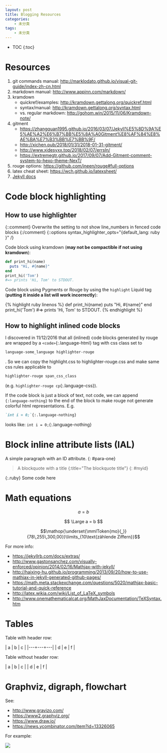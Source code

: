 ```yaml
---
layout: post
title: Blogging Resources
categories:
    - 未分类
tags:
    - 未分类
---
```


* TOC
{:toc}

# Resources
1. git commands manual: <http://marklodato.github.io/visual-git-guide/index-zh-cn.html>
1. markdown manual: <http://www.appinn.com/markdown/>
1. kramdown
   - quickref/examples: <http://kramdown.gettalong.org/quickref.html>
   - syntax/manual: <http://kramdown.gettalong.org/syntax.html>
   - vs. regular markdown: <http://gohom.win/2015/11/06/Kramdown-note/>
1. gitment
   - <https://zhangquan1995.github.io/2016/03/07/Jekyll%E5%8D%9A%E5%AE%A2%E6%B7%BB%E5%8A%A0Gitment%E8%AF%84%E8%AE%BA%E7%B3%BB%E7%BB%9F/>
   - <http://xichen.pub/2018/01/31/2018-01-31-gitment/>
   - <http://www.xjdesyxx.top/2018/02/07/errsln/>
   - <https://extremegtr.github.io/2017/09/07/Add-Gitment-comment-system-to-hexo-theme-NexT/>
1. rouge options: <https://github.com/jneen/rouge#full-options>
1. latex cheat sheet: <https://wch.github.io/latexsheet/>
1. [Jekyll docs][jekyll-docs]

# Code block highlighting

## How to use highlighter
{::comment}
Overwrite the setting to not show line_numbers in fenced code blocks
{:/comment}
{::options syntax_highlighter_opts="{default_lang: ruby \}" /}

Code block using kramdown (**may not be compactible if not using kramdown**):

~~~ruby
def print_hi(name)
  puts "Hi, #{name}"
end
print_hi('Tom')
#=> prints 'Hi, Tom' to STDOUT.
~~~

Code block using Pygments or Rouge by using the `highlight` Liquid tag
(**putting it inside a list will work incorrectly**):

{% highlight ruby linenos %}
def print_hi(name)
  puts "Hi, #{name}"
end
print_hi('Tom')
#=> prints 'Hi, Tom' to STDOUT.
{% endhighlight %}

## How to highlight inlined code blocks

I discovered in 11/12/2016 that all (inlined) code blocks generated by rouge are
wrapped by a `<code>`{:.language-html} tag with css class set to
```css
language-some_language highlighter-rouge
```
. So we can copy the highlight.css to highlighter-rouge.css and make same css
rules applicable to
```css
highlighter-rouge span_css_class
```
(e.g. `highlighter-rouge cp`{:.language-css}).

If the code block is just a block of text, not code, we can append
`{:language-nothing}` to the end of the block to make rouge not generate
colorful html representations. E.g.
```markdown
`int i = 0;`{:.language-nothing}
```
looks like: `int i = 0;`{:.language-nothing}

# Block inline attribute lists (IAL)

A simple paragraph with an ID attribute.
{: #para-one}

> A blockquote with a title
{:title="The blockquote title"}
{: #myid}

{:.ruby}
    Some code here

# Math equations

$$ a = b $$

$$ \Large a = b $$

$$\mathop{\underset{\mmlToken{mo}{⎵}}{78\,255\,300,00}}\limits_{10\text{zählende Ziffern}}$$

For more info:
- <https://jekyllrb.com/docs/extras/>
- <http://www.gastonsanchez.com/visually-enforced/opinion/2014/02/16/Mathjax-with-jekyll/>
- <http://haixing-hu.github.io/programming/2013/09/20/how-to-use-mathjax-in-jekyll-generated-github-pages/>
- <https://math.meta.stackexchange.com/questions/5020/mathjax-basic-tutorial-and-quick-reference>
- <http://latex.wikia.com/wiki/List_of_LaTeX_symbols>
- <http://www.onemathematicalcat.org/MathJaxDocumentation/TeXSyntax.htm>

# Tables

Table with header row:

| a | b | c |
|---+---+---|
| d | e | f |

Table without header row:

| a | b | c |
| d | e | f |

# Graphviz, digraph, flowchart

See:

- <http://www.gravizo.com/>
- <https://www2.graphviz.org/>
- <https://www.draw.io/>
- <https://news.ycombinator.com/item?id=13326065>

For example:

<img src='https://g.gravizo.com/svg?
 digraph G {
   main -> parse -> execute;
   main -> init;
   main -> cleanup;
   execute -> make_string;
   execute -> printf
   init -> make_string;
   main -> printf;
   execute -> compare;
 }
'/>

[jekyll-docs]: http://jekyllrb.com/docs/home
